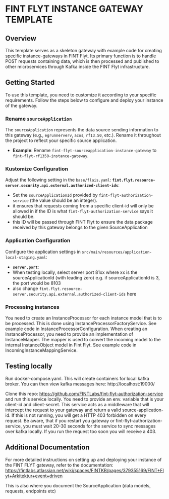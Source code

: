 # FINT FLYT INSTANCE GATEWAY TEMPLATE

## Overview
This template serves as a skeleton gateway with example code for creating specific instance-gateways in FINT Flyt. Its primary function is to handle POST requests containing data, which is then processed and published to other microservices through Kafka inside the FINT Flyt infrastructure.

## Getting Started
To use this template, you need to customize it according to your specific requirements. Follow the steps below to configure and deploy your instance of the gateway.

### Rename `sourceApplication`
The `sourceApplication` represents the data source sending information to this gateway (e.g., `egrunnerverv`, `acos`, `rf13.50`, etc.). Rename it throughout the project to reflect your specific source application.

- **Example**: Rename `fint-flyt-sourceapplication-instance-gateway` to `fint-flyt-rf1350-instance-gateway`.

### Kustomize Configuration
Adjust the following setting in the `base/flais.yaml`:
**`fint.flyt.resource-server.security.api.external.authorized-client-ids`**:
   - Set the `sourceApplicationId` provided by `fint-flyt-authorization-service` (the value should be an integer).
   - it ensures that requests coming from a specific client-id will only be allowed in if the ID is what `fint-flyt-authorization-service` says it should be.
   - this ID will be passed through FINT Flyt to ensure the data package received by this gateway belongs to the given SourceApplication

### Application Configuration
Configure the application settings in `src/main/resources/application-local-staging.yaml`:
  - **`server.port`**:
  - When testing locally, select server port 81xx where xx is the sourceApplicationId (with leading zero) e.g. if sourceApplicationId is 3, the port would be 8103
  - also change `fint.flyt.resource-server.security.api.external.authorized-client-ids` here

### Processing instances
You need to create an InstanceProcessor for each instance model that is to be processed. This is done using InstanceProcessorFactoryService. See example code in InstanceProcessorConfiguration.
When creating an InstanceProcessor, you need to provide an implementation of InstanceMapper. The mapper is used to convert the incoming model to the internal InstanceObject model in Fint Flyt. See example code in IncomingInstanceMappingService.

## Testing locally
Run docker-compose.yaml. This will create containers for local kafka broker. You can then view kafka messages here: http://localhost:19000/

Clone this repo: https://github.com/FINTLabs/fint-flyt-authorization-service and run this service locally. You need to provide an env. variable that is your client-id and client-secret. 
This service acts as a middleware that will intercept the request to your gateway and return a valid source-application-id. If this is not running, you will get a HTTP 403 forbidden on every request. Be aware, that if you restart you gateway or fint-flyt-authorization-service, you must wait 20-30 seconds for the service to sync messages over kafka locally. If you run the request too soon you will receive a 403.

## Additional Documentation
For more detailed instructions on setting up and deploying your instance of the FINT FLYT gateway, refer to the documentation:
https://fintlabs.atlassian.net/wiki/spaces/FINTKB/pages/379355169/FINT+Flyt+Arkitektur+event+driven

This is also where you document the SourceApplication (data models, requests, endpoints etc)
